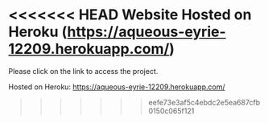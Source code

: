 <<<<<<< HEAD
Website Hosted on Heroku (https://aqueous-eyrie-12209.herokuapp.com/)
=======
Please click on the link to access the project.

Hosted on Heroku: https://aqueous-eyrie-12209.herokuapp.com/

>>>>>>> eefe73e3af5c4ebdc2e5ea687cfb0150c065f121
